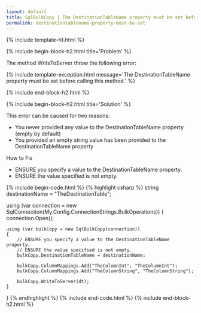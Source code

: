 ```yaml
---
layout: default
title: SqlBulkCopy | The DestinationTableName property must be set before calling this method.
permalink: destinationtablename-property-must-be-set
---
```


{% include template-h1.html %}

{% include begin-block-h2.html title='Problem' %}

<p>
The method WriteToServer throw the following error:
</p>

{% include template-exception.html message='The DestinationTableName property must be set before calling this method.' %}

{% include end-block-h2.html %}

{% include begin-block-h2.html title='Solution' %}

This error can be caused for two reasons:

- You never provided any value to the DestinationTableName property (empty by default)
- You provided an empty string value has been provided to the DestinationTableName property

How to Fix

- ENSURE you specify a value to the DestinationTableName property.
- ENSURE the value specified is not empty.

{% include begin-code.html %}
{% highlight csharp %}
string destinationName = "TheDestinationTable";

using (var connection = new SqlConnection(My.Config.ConnectionStrings.BulkOperations))
{
    connection.Open();

    using (var bulkCopy = new SqlBulkCopy(connection))
    {
        // ENSURE you specify a value to the DestinationTableName property.
        // ENSURE the value specified is not empty.
        bulkCopy.DestinationTableName = destinationName;

        bulkCopy.ColumnMappings.Add("TheColumnInt", "TheColumnInt");
        bulkCopy.ColumnMappings.Add("TheColumnString", "TheColumnString");

        bulkCopy.WriteToServer(dt);
    }
}
{% endhighlight %}
{% include end-code.html %}
{% include end-block-h2.html %}
